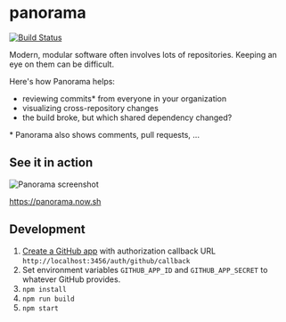 # panorama
[![Build Status](https://travis-ci.org/wachunga/panorama.svg?branch=master)](https://travis-ci.org/wachunga/panorama)

Modern, modular software often involves lots of repositories. Keeping an eye on them can be difficult.

Here's how Panorama helps:
- reviewing commits* from everyone in your organization
- visualizing cross-repository changes
- the build broke, but which shared dependency changed?

\* Panorama also shows comments, pull requests, ...

## See it in action

![Panorama screenshot](https://cloud.githubusercontent.com/assets/438545/10493836/1c48a958-7268-11e5-9e92-7099e76f2052.png)

https://panorama.now.sh

## Development

 1. [Create a GitHub app](https://github.com/settings/applications/new) with authorization callback URL `http://localhost:3456/auth/github/callback`
 1. Set environment variables `GITHUB_APP_ID` and `GITHUB_APP_SECRET` to whatever GitHub provides.
 1. `npm install`
 1. `npm run build`
 1. `npm start`

